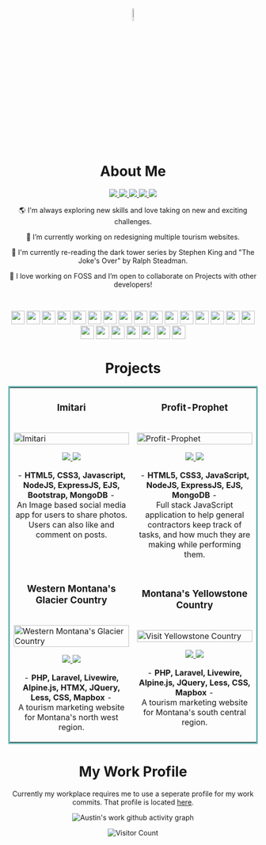 <div align="center">

<h1><img src = "https://media2.giphy.com/media/QssGEmpkyEOhBCb7e1/giphy.gif?cid=ecf05e47a0n3gi1bfqntqmob8g9aid1oyj2wr3ds3mg700bl&rid=giphy.gif" width = 8%><br> About Me </h1>

<p align="center">
  <a href="https://austincurran.com/" target="_blank">
    <img src="https://img.shields.io/static/v1?label=|&message=Website&color=47494a&style=plastic&logo=react&logo-color=white"/>
  </a>
  <a href="https://www.linkedin.com/in/codingcurran/" target="_blank">
    <img src="https://img.shields.io/static/v1?label=|&message=LinkedIn&color=47494a&style=plastic&logo=linkedin&logo-color=white"/>
  </a>
  <a href="https://twitter.com/codingCurran" target="_blank">
    <img src="https://img.shields.io/static/v1?label=|&message=X&color=47494a&style=plastic&logo=x&logo-color=white"/>
  </a>
  <a href="https://angel.co/u/austin-curran" target="_blank">
      <img src="https://img.shields.io/static/v1?label=|&message=Wellfound&color=47494a&style=plastic&logo=wellfound&logo-color=white"/>
  </a>
  <a href="https://docs.google.com/document/d/1Nw5JLobvYTz59Ediu_9-VPbHeaGYQlwh/edit?usp=sharing&ouid=110615528329373204729&rtpof=true&sd=true" target="_blank">
      <img src="https://img.shields.io/static/v1?label=|&message=Resume&color=47494a&style=plastic&logo=react&logo-color=white"/>
  </a>
</p>
  
 🌎 I'm always exploring new skills and love taking on new and exciting challenges.

 🚧 I’m currently working on redesigning multiple tourism websites.

 📖 I'm currently re-reading the dark tower series by Stephen King and "The Joke's Over" by Ralph Steadman.

 🎏 I love working on FOSS and I’m open to collaborate on Projects with other developers!

 <br>
 
 <p align="center">
    <img height= '27px' src="https://img.shields.io/static/v1?label=|&message=PHP&color=555555&style=plastic&logo=php"/>
    <img height= '27px' src="https://img.shields.io/static/v1?label=|&message=Laravel&color=555555&style=plastic&logo=laravel"/>
   <img height= '27px' src="https://img.shields.io/static/v1?label=|&message=Livewire&color=555555&style=plastic&logo=livewire"/>
   <img height= '27px' src="https://img.shields.io/static/v1?label=|&message=Javascript&color=555555&style=plastic&logo=javascript"/>
   <img height= '27px' src="https://img.shields.io/static/v1?label=|&message=JQuery&color=555555&style=plastic&logo=jquery"/>
   <img height= '27px' src="https://img.shields.io/static/v1?label=|&message=Alpine.JS&color=555555&style=plastic&logo=alpine.js"/>
   <img height= '27px' src="https://img.shields.io/static/v1?label=|&message=HTMX&color=555555&style=plastic&logo=htmx"/>
    <img height= '27px' src="https://img.shields.io/static/v1?label=|&message=HTML5&color=555555&style=plastic&logo=html5"/>
   <img height= '27px' src="https://img.shields.io/static/v1?label=|&message=Less&color=555555&style=plastic&logo=less"/>
    <img height= '27px' src="https://img.shields.io/static/v1?label=|&message=CSS3&color=555555&style=plastic&logo=css3"/>
   <img height= '27px' src="https://img.shields.io/static/v1?label=|&message=Lua&color=555555&style=plastic&logo=lua"/>
    <img height= '27px' src="https://img.shields.io/static/v1?label=|&message=Bash&color=555555&style=plastic&logo=gnubash"/>
    <img height= '27px' src="https://img.shields.io/static/v1?label=|&message=Node.JS&color=555555&style=plastic&logo=node.js"/>
    <img height= '27px' src="https://img.shields.io/static/v1?label=|&message=Express&color=555555&style=plastic&logo=express"/>
    <img height= '27px' src="https://img.shields.io/static/v1?label=|&message=React.JS&color=555555&style=plastic&logo=react"/>    
    <img height= '27px' src="https://img.shields.io/static/v1?label=|&message=Go&color=555555&style=plastic&logo=go"/>
    <img height= '27px' src="https://img.shields.io/static/v1?label=|&message=C Sharp&color=555555&style=plastic&logo=Sharp"/>
   <img height= '27px' src="https://img.shields.io/static/v1?label=|&message=SQL&color=555555&style=plastic&logo=postgresql"/>
   <img height= '27px' src="https://img.shields.io/static/v1?label=|&message=MySQL&color=555555&style=plastic&logo=mysql"/>
    <img height= '27px' src="https://img.shields.io/static/v1?label=|&message=Mongo-DB&color=555555&style=plastic&logo=mongodb"/>
    <img height= '27px' src="https://img.shields.io/static/v1?label=|&message=Git&color=555555&style=plastic&logo=git"/>
   <img height= '27px' src="https://img.shields.io/static/v1?label=|&message=GitHub&color=555555&style=plastic&logo=github"/>
    <img height= '27px' src="https://img.shields.io/static/v1?label=|&message=Docker&color=555555&style=plastic&logo=docker"/>
</p> 

<h1 align="center" style="border-bottom: none;">Projects</h1>

<table bordercolor="#66b2b2">
  <tr>
  <td width="50%" valign="top">
      <h3 align="center">Imitari</h3>
        <br />
        <a target="_blank" href="https://imitari.fly.dev/">
            <img src="https://austincurran.com/assets/imitari-acd0c4d5.png" width="100%" alt="Imitari"/>
        </a>
        <br />
        <p align="center">
          
  <a href="https://github.com/curranConcepts/imitari" target="_blank">
    <img src="https://img.shields.io/static/v1?label=|&message=REPO&color=23555f&style=plastic&logo=github&logo-color=white"/>
  </a>  
  <a href="https://imitari.fly.dev/" target="_blank">
    <img src="https://img.shields.io/static/v1?label=|&message=WEBSITE&color=cdf998&style=plastic&logo=wordpress&logo-color=white"/>
  </a>
      </p>
        <p align="center"> - <strong>HTML5, CSS3, Javascript, NodeJS, ExpressJS, EJS, Bootstrap, MongoDB </strong> - 
          <br>An Image based social media app for users to share photos. Users can also like and comment on posts.</p>
    </td>
  <td width="50%" valign="top">
      <h3 align="center">Profit-Prophet</h3>
        <br />
        <a target="_blank" href="https://profit-prophet.fly.dev">
            <img src="https://i.ibb.co/x1PyWLw/profit.png" width="100%" alt="Profit-Prophet"/>
        </a>
        <br />
        <p align="center">
          
  <a href="https://github.com/curranConcepts/profit-prophet.git" target="_blank">
    <img src="https://img.shields.io/static/v1?label=|&message=REPO&color=23555f&style=plastic&logo=github&logo-color=white"/>
  </a>  
  <a href="https://profit-prophet.fly.dev" target="_blank">
    <img src="https://img.shields.io/static/v1?label=|&message=WEBSITE&color=cdf998&style=plastic&logo=wordpress&logo-color=white"/>
  </a>
      </p>
        <p align="center"> - <strong>HTML5, CSS3, JavaScript, NodeJS, ExpressJS, EJS, MongoDB </strong> - 
          <br>Full stack JavaScript application to help general contractors keep track of tasks, and how much they are making while performing them.</p>
    </td>
  </tr>
  <tr>
    <td>
       <h3 align="center">Western Montana's Glacier Country</h3>
        <br />
        <a target="_blank" href="https://glaciermt.com">
            <img src="https://austincurran.com/assets/glacier-0d6ed983.png" width="100%" alt="Western Montana's Glacier Country"/>
        </a>
        <br />
        <p align="center">
          
  <a href="#" target="_blank">
    <img src="https://img.shields.io/static/v1?label=|&message=PRIVATE REPO&color=23555f&style=plastic&logo=github&logo-color=grey"/>
  </a>  
  <a href="https://glaciermt.com/" target="_blank">
    <img src="https://img.shields.io/static/v1?label=|&message=WEBSITE&color=cdf998&style=plastic&logo=wordpress&logo-color=white"/>
  </a>
      </p>
        <p align="center"> - <strong>PHP, Laravel, Livewire, Alpine.js, HTMX, JQuery, Less, CSS, Mapbox</strong> - 
          <br>A tourism marketing website for Montana's north west region.</p>
    </td>
    <td>
       <h3 align="center">Montana's Yellowstone Country</h3>
        <br />
        <a target="_blank" href="https://visityellowstonecountry.com">
            <img src="https://austincurran.com/assets/yellowstone-b8fe05c8.png" width="100%" alt="Visit Yellowstone Country"/>
        </a>
        <br />
        <p align="center">
          
  <a href="#" target="_blank">
    <img src="https://img.shields.io/static/v1?label=|&message=PRIVATE REPO&color=23555f&style=plastic&logo=github&logo-color=grey"/>
  </a>  
  <a href="https://visityellowstonecountry.com/" target="_blank">
    <img src="https://img.shields.io/static/v1?label=|&message=WEBSITE&color=cdf998&style=plastic&logo=wordpress&logo-color=white"/>
  </a>
      </p>
        <p align="center"> - <strong>PHP, Laravel, Livewire, Alpine.js, JQuery, Less, CSS, Mapbox</strong> - 
          <br>A tourism marketing website for Montana's south central region.</p>
    </td>
  </tr>
</table>

<h1>My Work Profile</h1>

Currently my workplace requires me to use a seperate profile for my work commits. That profile is located <a href="https://github.com/AustinWindfall" target="_blank">here</a>.

![Austin's work github activity graph](https://github-readme-activity-graph.vercel.app/graph?username=AustinWindfall&theme=github-compact&custom_title=Austin's%20Work%20Profile%20Commits&days=60)

![Visitor Count](https://profile-counter.glitch.me/curranConcepts/count.svg)

</div>

